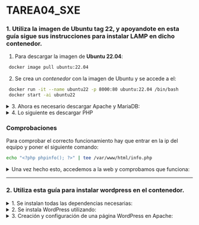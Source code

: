 # TAREA04_SXE

### 1. Utiliza la imagen de Ubuntu tag 22, y apoyandote en esta guía sigue sus instrucciones para instalar LAMP en dicho contenedor.

1. Para descargar la imagen de **Ubuntu 22.04**:
```bash
 docker image pull ubuntu:22.04
```
2. Se crea un *contenedor* con la imagen de Ubuntu y se accede a el:
```bash
 docker run -it --name ubuntu22 -p 8000:80 ubuntu:22.04 /bin/bash
 docker start -ai ubuntu22
```

<details>
<summary> 3. Ahora es necesario descargar Apache y MariaDB:</summary>

Actualizar el repositorio de paquetes
    
```bash
sudo apt update
```

Instalar **Apache**:
```bash
sudo apt install -y apache2 apache2-utils
```
Instalar **MariaDB**:
```bash
sudo apt install -y mariadb-server mariadb-client
```

> [!IMPORTANT]
> La opción **-y** responde "sí" automáticamente a cualquier solicitud de confirmación durante la instalación.

Se inicializa MariaDB para poder continuar y usar comandos PHP:
```bash
service mariadb start
```
</details>
    
<details>
<summary> 4. Lo siguiente es descargar PHP</summary>

Se asegura la instalación de MySQL utilizando:
```bash
mysql_secure_installation
```
Y se siguen los pasos indicados en la guía.

Ahora se instala **PHP**:
```bash
apt install -y php php-mysql libapache2-mod-php
```

Y finalmente se instala systemctl y se reinicia el servicio de Apache:

```bash
apt install systemctl
systemctl restart apache2
```
</details>

### Comprobaciones
Para comprobar el correcto funcionamiento hay que entrar en la ip del equipo y poner el siguiente comando:
```bash
echo "<?php phpinfo(); ?>" | tee /var/www/html/info.php
```

<details>
<summary> Una vez hecho esto, accedemos a la web y comprobamos que funciona:</summary>

![imagen](https://github.com/user-attachments/assets/2e9ad564-10ff-4939-8cff-f02fad72791b)
</details>

---
### 2. Utiliza esta guía para instalar wordpress en el contenedor.
<details>
<summary> 1. Se instalan todas las dependencias necesarias:</summary>

```bash
sudo apt install apache2 \
                 ghostscript \
                 libapache2-mod-php \
                 mysql-server \
                 php \
                 php-bcmath \
                 php-curl \
                 php-imagick \
                 php-intl \
                 php-json \
                 php-mbstring \
                 php-mysql \
                 php-xml \
                 php-zip
```

</details>

<details>
<summary> 2. Se instala WordPress utilizando: </summary>

```bash
mkdir -p /srv/www
sudo chown www-data: /srv/www
curl https://wordpress.org/latest.tar.gz | tar zx -C /srv/www
```
> [!NOTE]
> El primer comando crea un directorio, el segundo cambia la propiedad y el ultimo descarga la última versión de WordPress y la extrae

![imagen](https://github.com/user-attachments/assets/b0ec9913-007b-4821-b5cb-b2fbdd01619e)

</details> 

<details>
<summary> 3. Creación y configuración de una página WordPress en Apache: </summary>

- Creación de la página con la siguiente configuración:
    
    Se crea y abre el fichero de configuración
    ```bash
    nano etc/apache2/sites-available/wordpress.conf
    ```
    
    Se pega la siguiente configuración
    ```bash
    <VirtualHost *:80>
        DocumentRoot /srv/www/wordpress
        <Directory /srv/www/wordpress>
            Options FollowSymLinks
            AllowOverride Limit Options FileInfo
            DirectoryIndex index.php
            Require all granted
        </Directory>
        <Directory /srv/www/wordpress/wp-content>
            Options FollowSymLinks
            Require all granted
        </Directory>
    </VirtualHost>
    ```
    
- Habilitar el funcionamiento de la página:
    ```bash
    a2ensite wordpress
    a2enmod rewrite
    a2dissite 000-default
    service apache2 reload
    ```
    
> [!NOTE]
> El primer comando habilita la web de wordpress, el segundo habilita la reescritura, el tercero desactiva la web predeterminada y el último reinicia el servicio de Apache.

- Para comprobar el correcto funcionamiento de WordPress se accede al link mediante la IP:
    ```bash
    http://10.0.9.153:8000/wp-admin/setup-config.php
    ```

    ![imagen](https://github.com/user-attachments/assets/e6df6b9c-ba44-446f-913e-4bf7b4969fb6)
</details> 
